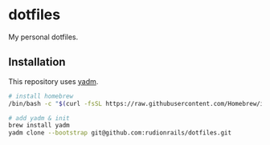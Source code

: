# dotfiles

My personal dotfiles.

## Installation

This repository uses [yadm](https://yadm.io).

```sh
# install homebrew
/bin/bash -c "$(curl -fsSL https://raw.githubusercontent.com/Homebrew/install/HEAD/install.sh)"

# add yadm & init
brew install yadm
yadm clone --bootstrap git@github.com:rudionrails/dotfiles.git
```

